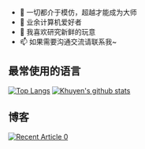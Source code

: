 - 👋 一切都介于模仿，超越才能成为大师
- 👀 业余计算机爱好者
- 💞️ 我喜欢研究新鲜的玩意
- 📫 如果需要沟通交流请联系我~


## 最常使用的语言
[![Top Langs](https://github-readme-stats.vercel.app/api/top-langs/?username=noob-Engle)](https://github.com/anuraghazra/github-readme-stats)
[![Khuyen's github stats](https://github-readme-stats.vercel.app/api?username=noob-Engle&count_private=true&show_icons=true&theme=radical&hide_rank=false)](https://github.com/anuraghazra/github-readme-stats)

## 博客
<a target="_blank" href="https://github-readme-medium-recent-article.vercel.app/medium/@khuyentran1476/0"><img src="https://github-readme-medium-recent-article.vercel.app/medium/@khuyentran1476/0" alt="Recent Article 0">
